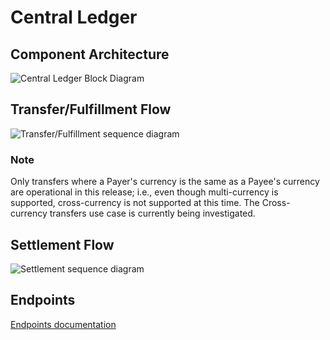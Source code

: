 # Central Ledger

## Component Architecture

![Central Ledger Block Diagram](./central_ledger_block_diagram.png)

## Transfer/Fulfillment Flow
![Transfer/Fulfillment sequence diagram](./central_ledger_sequence_transferfulfillment.png)
### Note 

Only transfers where a Payer's currency is the same as a Payee's currency are operational in this release; i.e., even though multi-currency is supported, cross-currency is not supported at this time. The Cross-currency transfers use case is currently being investigated.

## Settlement Flow
![Settlement sequence diagram](./central_ledger_sequence_settlement.png)

## Endpoints
[Endpoints documentation](./central_ledger_endpoints.md)

